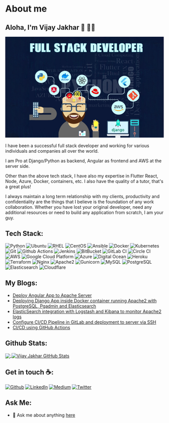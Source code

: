 # About me

## Aloha, I'm Vijay Jakhar :wave: :man_technologist:

<img src="./assets/vijay-Jakhar.png" alt="Full Stack Developer">

<!-- <p align="center"> 
  Visitor count<br>
  <img src="https://profile-counter.glitch.me/parth1625/count.svg" />
</p> -->

I have been a successful full stack developer and working for various individuals and companies all over the world.

I am Pro at Django/Python as backend, Angular as frontend and AWS at the server side.

Other than the above tech stack, I have also my expertise in Flutter React, Node, Azure, Docker, containers, etc. I also have the quality of a tutor, that's a great plus!

I always maintain a long term relationship with my clients, productivity and confidentiality are the things that I believe is the foundation of any work collaboration. Whether you have lost your original developer, need any additional resources or need to build any application from scratch, I am your guy.

## Tech Stack:

<!-- - Language: Python
- Linux GNU Servers: Ubuntu, Red Hat Enterprise Linux, CentOS
- Configuration Management Tools: Ansible
- Containerization Tools: Docker, Kubernetes
- Version Control System: Git
- CI/CD Pipeline: using GitHub Actions, Jenkins, BitBucket, GitLab
- Cloud Computing: AWS, Google Cloud Platform, Azure, Digital Ocean, Heroku
- Monitoring Tools: ELK stack, Prometheus & Grafana
- Web Servers: Nginx, Apache2
- Database Server: Mysql, PostgreSQL -->
<p>
<img alt="Python" src="https://img.shields.io/badge/python-3670A0?style=for-the-badge&logo=python&logoColor=ffdd54" />
<img alt="Ubuntu" src="https://img.shields.io/badge/Ubuntu-E95420?style=for-the-badge&logo=ubuntu&logoColor=white" />
<img alt="RHEL" src="https://img.shields.io/badge/Red%20Hat-EE0000?style=for-the-badge&logo=redhat&logoColor=white" />
<img alt="CentOS" src="https://img.shields.io/badge/cent%20os-002260?style=for-the-badge&logo=centos&logoColor=F0F0F0" />
<img alt="Ansible" src="https://img.shields.io/badge/ansible-%231A1918.svg?style=for-the-badge&logo=ansible&logoColor=white" />
<img alt="Docker" src="https://img.shields.io/badge/docker-%230db7ed.svg?style=for-the-badge&logo=docker&logoColor=white" />
<img alt="Kubernetes" src="https://img.shields.io/badge/kubernetes-%23326ce5.svg?style=for-the-badge&logo=kubernetes&logoColor=white" />
<img alt="Git" src="https://img.shields.io/badge/git-%23F05033.svg?style=for-the-badge&logo=git&logoColor=white" />
<img alt="Github Actions" src="https://img.shields.io/badge/github%20actions-%232671E5.svg?style=for-the-badge&logo=githubactions&logoColor=white" />
<img alt="Jenkins" src="https://img.shields.io/badge/jenkins-%232C5263.svg?style=for-the-badge&logo=jenkins&logoColor=white" />
<img alt="BitBucket" src="https://img.shields.io/badge/bitbucket-%230047B3.svg?style=for-the-badge&logo=bitbucket&logoColor=white" />
<img alt="GitLab CI" src="https://img.shields.io/badge/gitlab%20ci-%23181717.svg?style=for-the-badge&logo=gitlab&logoColor=white" />
<img alt="Circle CI" src="https://img.shields.io/badge/circle%20ci-%23161616.svg?style=for-the-badge&logo=circleci&logoColor=white" />
<img alt="AWS" src="https://img.shields.io/badge/AWS-%23FF9900.svg?style=for-the-badge&logo=amazon-aws&logoColor=white" />
<img alt="Google Cloud Platform" src="https://img.shields.io/badge/GoogleCloud-%234285F4.svg?style=for-the-badge&logo=google-cloud&logoColor=white" />
<img alt="Azure" src="https://img.shields.io/badge/azure-%230072C6.svg?style=for-the-badge&logo=microsoftazure&logoColor=white" />
<img alt="Digital Ocean" src="https://img.shields.io/badge/DigitalOcean-%230167ff.svg?style=for-the-badge&logo=digitalOcean&logoColor=white" />
<img alt="Heroku" src="https://img.shields.io/badge/heroku-%23430098.svg?style=for-the-badge&logo=heroku&logoColor=white" />
<img alt="Terraform" src="https://img.shields.io/badge/terraform-%235835CC.svg?style=for-the-badge&logo=terraform&logoColor=white" />
<img alt="Nginx" src="https://img.shields.io/badge/nginx-%23009639.svg?style=for-the-badge&logo=nginx&logoColor=white" />
<img alt="Apache2" src="https://img.shields.io/badge/apache-%23D42029.svg?style=for-the-badge&logo=apache&logoColor=white" />
<img alt="Gunicorn" src="https://img.shields.io/badge/gunicorn-%298729.svg?style=for-the-badge&logo=gunicorn&logoColor=white" />
<img alt="MySQL" src="https://img.shields.io/badge/mysql-%2300f.svg?style=for-the-badge&logo=mysql&logoColor=white" />
<img alt="PostgreSQL" src="https://img.shields.io/badge/postgres-%23316192.svg?style=for-the-badge&logo=postgresql&logoColor=white" />
<img alt="Elasticsearch" src="https://img.shields.io/badge/-ElasticSearch-005571?style=for-the-badge&logo=elasticsearch" />
<img alt="Cloudflare" src="https://img.shields.io/badge/Cloudflare-F38020?style=for-the-badge&logo=Cloudflare&logoColor=white" />
</p>


## My Blogs:

- [Deploy Angular App to Apache Server](https://parth-24073.medium.com/deploy-angular-app-to-apache-server-b7d87dab96df)
- [Deploying Django App inside Docker container running Apache2 with PostgreSQL, Pgadmin and Elasticsearch](https://parth-24073.medium.com/deploying-django-app-inside-docker-container-running-apache2-with-pgadmin-and-elasticsearch-e7cea4735016)
- [ElasticSearch integration with Logstash and Kibana to monitor Apache2 logs](https://parth-24073.medium.com/elasticsearch-integration-with-logstash-and-kibana-to-monitor-apache2-logs-b1f67570c357)
- [Configure CI/CD Pipeline in GitLab and deployment to server via SSH](https://parth-24073.medium.com/configure-ci-cd-pipeline-in-gitlab-and-deployment-to-server-via-ssh-b264a7f78db2)
- [CI/CD using GitHub Actions](https://parth-24073.medium.com/ci-cd-using-github-actions-f34bd6077e00)

## Github Stats:

<a href="https://github.com/parth1625/parth1625">
  <img align="center" src="https://github-readme-stats.vercel.app/api/top-langs/?username=parth1625&hide=java,html,tex&title_color=ffffff&text_color=c9cacc&icon_color=2bbc8a&bg_color=1d1f21&langs_count=3" />
</a>
<a href="https://github.com/parth1625/parth1625">
  <img align="center" src="https://github-readme-stats.vercel.app/api?username=parth1625&show_icons=true&line_height=27&count_private=true&title_color=ffffff&text_color=c9cacc&icon_color=2bbc8a&bg_color=1d1f21" alt="Vijay Jakhar GitHub Stats" />
</a>
<!-- <p align="center"> <img src="https://github-readme-stats.vercel.app/api?username=parth1625&show_icons=true&theme=gotham" alt="parth1625" /> -->

<!-- ## Get in touch :coffee:: 

- [Medium](https://parth-24073.medium.com/)
- [LinkedIn](https://in.linkedin.com/in/vsjakhar) -->

## Get in touch :coffee::
<p><a href="https://github.com/parth1625" target="_blank"><img alt="Github" src="https://img.shields.io/badge/GitHub-%2312100E.svg?&style=for-the-badge&logo=Github&logoColor=white" /></a> <a href="https://www.linkedin.com/in/parth-vijay-131bb9189" target="_blank"><img alt="LinkedIn" src="https://img.shields.io/badge/linkedin-%230077B5.svg?&style=for-the-badge&logo=linkedin&logoColor=white" /></a> <a href="https://parth-24073.medium.com/" target="_blank"><img alt="Medium" src="https://img.shields.io/badge/medium-%2312100E.svg?&style=for-the-badge&logo=medium&logoColor=white" /></a> <a href="https://twitter.com/ParthVijay3" target="_blank"><img alt="Twitter" src="https://img.shields.io/badge/twitter-%231DA1F2.svg?&style=for-the-badge&logo=twitter&logoColor=white" /></a>

## Ask Me:

-  💬 Ask me about anything [here](https://github.com/vsjakhar/vsjakhar/issues)
